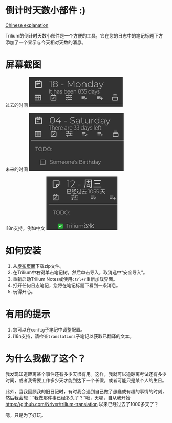 # 倒计时天数小部件 :)

[Chinese explanation](README_CN.md)

Trilium的倒计时天数小部件是一个方便的工具，它在您的日志中的笔记标题下方添加了一个显示与今天相对天数的消息。

# 屏幕截图

过去的时间
![过去](docs/past.png)

未来的时间
![未来](docs/future.png)

i18n支持，例如中文
![中文](docs/chinese-1000-days.png)

# 如何安装

1. 从[发布页面](https://github.com/Nriver/countdown-days-widget/releases)下载zip文件。
2. 在Trilium中右键单击笔记树，然后单击导入，取消选中“安全导入”。
3. 重新启动Trilium Notes或使用`ctrl+r`重新加载界面。
4. 打开任何日志笔记，您将在笔记标题下看到一条消息。
5. 玩得开心。

# 有用的提示

1. 您可以在`config`子笔记中调整配置。
2. i18n支持，请检查`translations`子笔记以获取已翻译的文本。

# 为什么我做了这个？

我发现知道距离某个事件还有多少天很有用。这样，我就可以追踪离考试还有多少时间，或者我需要工作多少天才能到达下一个长假，或者可能只是某个人的生日。

此外，当我回顾我的旧日记时，有时我会遇到自己做了愚蠢或有趣的事情的时刻，然后我会想：“我做那件事已经多久了？”哦，天哪，自从我开始 https://github.com/Nriver/trilium-translation 以来已经过去了1000多天了？

嗯，只是为了好玩。
